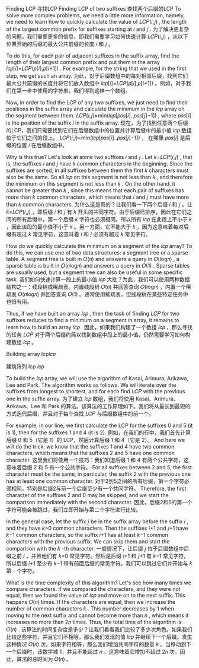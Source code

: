 Finding LCP 寻找LCP
Finding LCP of two suffixes
查找两个后缀的LCP
To solve more complex problems, we need a little more information, namely, we need to learn how to quickly calculate the value of 𝐿𝐶𝑃(𝑖,𝑗)
, the length of the largest common prefix for suffixes starting at 𝑖
 and 𝑗
.
为了解决更复杂的问题，我们需要更多的信息，即我们需要学习如何快速计算 𝐿𝐶𝑃(𝑖,𝑗)
 ，从以下位置开始的后缀的最大公共前缀的长度 𝑖
 和 𝑗
 。

To do this, for each pair of adjacent suffixes in the suffix array, find the length of their largest common prefix and put them in the array 𝑙𝑐𝑝[𝑖]=𝐿𝐶𝑃(𝑝[𝑖],𝑝[𝑖+1])
. For example, for the string that we used in the first step, we get such an array.
为此，对于后缀数组中的每对相邻后缀，找到它们最大公共前缀的长度并将它们放入数组中 𝑙𝑐𝑝[𝑖]=𝐿𝐶𝑃(𝑝[𝑖],𝑝[𝑖+1])
 。例如，对于我们在第一步中使用的字符串，我们得到这样一个数组。



Now, in order to find the LCP of any two suffixes, we just need to find their positions in the suffix array and calculate the minimum in the 𝑙𝑐𝑝
 array on the segment between them. 𝐿𝐶𝑃(𝑖,𝑗)=min(𝑙𝑐𝑝[𝑝𝑜𝑠[𝑖]..𝑝𝑜𝑠[𝑗]−1])
, where 𝑝𝑜𝑠[𝑖]
 is the position of the suffix 𝑖
 in the suffix array.
现在，为了找到任意两个后缀的LCP，我们只需要找到它们在后缀数组中的位置并计算后缀中的最小值 𝑙𝑐𝑝
 数组位于它们之间的段上。 𝐿𝐶𝑃(𝑖,𝑗)=min(𝑙𝑐𝑝[𝑝𝑜𝑠[𝑖]..𝑝𝑜𝑠[𝑗]−1])
 ， 在哪里 𝑝𝑜𝑠[𝑖]
 是后缀的位置 𝑖
 在后缀数组中。

Why is this true? Let's look at some two suffixes 𝑖
 and 𝑗
. Let 𝑘=𝐿𝐶𝑃(𝑖,𝑗)
, that is, the suffixes 𝑖
 and 𝑗
 have 𝑘
 common characters in the beginning. Since the suffixes are sorted, in all suffixes between them the first 𝑘
 characters must also be the same. So all 𝑙𝑐𝑝
 on this segment is not less than 𝑘
, and therefore the minimum on this segment is not less than 𝑘
. On the other hand, it cannot be greater than 𝑘
, since this means that each pair of suffixes has more than 𝑘
 common characters, which means that 𝑖
 and 𝑗
 must have more than 𝑘
 common characters.
为什么这是真的？让我们看一下两个后缀 𝑖
 和 𝑗
 。让 𝑘=𝐿𝐶𝑃(𝑖,𝑗)
 ，即后缀 𝑖
 和 𝑗
 有 𝑘
 开头的共同字符。由于后缀已排序，因此在它们之间的所有后缀中，第一个后缀 𝑘
 字符也必须相同。所以所有 𝑙𝑐𝑝
 在此段上不小于 𝑘
 ，因此该段的最小值不小于 𝑘
 。另一方面，它不能大于 𝑘
 ，因为这意味着每对后缀有超过 𝑘
 常见字符，这意味着 𝑖
 和 𝑗
 必须有超过 𝑘
 常见字符。

How do we quickly calculate the minimum on a segment of the 𝑙𝑐𝑝
 array? To do this, we can use one of two data structures: a segment tree or a sparse table. A segment tree is built in 𝑂(𝑛)
 and answers a query in 𝑂(log𝑛)
, a sparse table is built in 𝑂(𝑛log𝑛)
 and answers a query in 𝑂(1)
. Sparse tables are usually used, but a segment tree can also be useful in some specific task.
我们如何快速计算一段上的最小值 𝑙𝑐𝑝
 大批？为此，我们可以使用两种数据结构之一：线段树或稀疏表。内置线段树 𝑂(𝑛)
 并回答查询 𝑂(log𝑛)
 ，内置一个稀疏表 𝑂(𝑛log𝑛)
 并回答查询 𝑂(1)
 。通常使用稀疏表，但线段树在某些特定任务中也很有用。

Thus, if we have built an array 𝑙𝑐𝑝
, then the task of finding 𝐿𝐶𝑃
 for two suffixes reduces to find a minimum on a segment in array, it remains to learn how to build an array 𝑙𝑐𝑝
.
因此，如果我们构建了一个数组 𝑙𝑐𝑝
 ，那么寻找的任务 𝐿𝐶𝑃
 对于两个后缀约简以找到数组中段上的最小值，仍然需要学习如何构建数组 𝑙𝑐𝑝
 。

Building array lcp𝑙𝑐𝑝

建筑阵列 lcp 𝑙𝑐𝑝

To build the 𝑙𝑐𝑝
 array, we will use the algorithm of Kasai, Arimura, Arikawa, Lee and Park. The algorithm works as follows. We will iterate over the suffixes from longest to shortest, and for each find 𝐿𝐶𝑃
 with the previous one in the suffix array.
为了建立 𝑙𝑐𝑝
 数组，我们将使用 Kasai、Arimura、Arikawa、Lee 和 Park 的算法。该算法的工作原理如下。我们将从最长到最短的方式迭代后缀，并且对于每个查找 𝐿𝐶𝑃
 与后缀数组中的前一个。

For example, in our line, we first calculate the LCP for the suffixes 0 and 5 (it is 1), then for the suffixes 1 and 4 (it is 2).
例如，在我们的行中，我们首先计算后缀 0 和 5（它是 1）的 LCP，然后计算后缀 1 和 4（它是 2）。
And here we will do the trick: we know that the suffixes 1 and 4 have two common characters, which means that the suffixes 2 and 5 have one common character.
这里我们将使用一个技巧：我们知道后缀 1 和 4 有两个公共字符，这意味着后缀 2 和 5 有一个公共字符。
For all suffixes between 2 and 5, the first character must be the same, in particular, the suffix 2 with the previous one has at least one common character.
对于2到5之间的所有后缀，第一个字符必须相同，特别是后缀2与前一个后缀至少有一个共同字符。
Therefore, the first character of the suffixes 2 and 0 may be skipped, and we start the comparison immediately with the second character.
因此，后缀2和0的第一个字符可能会被跳过，我们立即开始与第二个字符进行比较。



In the general case, let the suffix 𝑗
 be in the suffix array before the suffix 𝑖
, and they have 𝑘>0
 common characters. Then the suffixes 𝑖+1
 and 𝑗+1
 have 𝑘−1
 common characters, so the suffix 𝑖+1
 has at least 𝑘−1
 common characters with the previous suffix. We can skip them and start the comparison with the 𝑘
-th character.
一般情况下，让后缀 𝑗
 位于后缀数组中后缀之前 𝑖
 ，并且他们有 𝑘>0
 常见字符。然后是后缀 𝑖+1
 和 𝑗+1
 有 𝑘−1
 常见字符，所以后缀 𝑖+1
 至少有 𝑘−1
 带有前面后缀的常见字符。我们可以跳过它们并开始与 𝑘
 第 - 个字符。

What is the time complexity of this algorithm? Let's see how many times we compare characters. If we compared the characters, and they were not equal, then we found the value of 𝑙𝑐𝑝
 and move on to the next suffix. This happens 𝑂(𝑛)
 times. If the characters are equal, then we increase the number of common characters 𝑘
. This number decreases by 1 when moving to the next suffix and cannot become more than 𝑛
, which means it increases no more than 2𝑛
 times. Thus, the total time of the algorithm is 𝑂(𝑛)
.
该算法的时间复杂度是多少？让我们看看我们比较了多少次角色。如果我们比较这些字符，并且它们不相等，那么我们发现的值 𝑙𝑐𝑝
 并继续下一个后缀。发生这种情况 𝑂(𝑛)
 次。如果字符相等，那么我们增加共同字符的数量 𝑘
 。当移动到下一个后缀时，该数字减 1，并且不能超过 𝑛
 ，这意味着它增加不超过 2𝑛
 次。因此，算法的总时间为 𝑂(𝑛)
 。